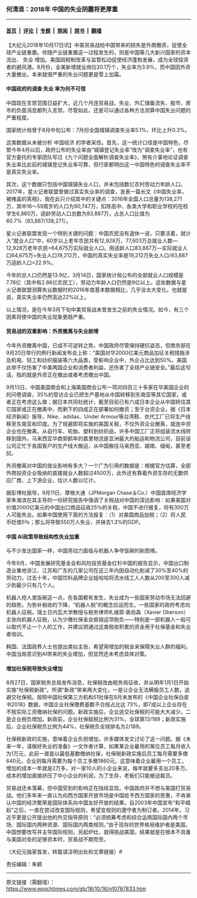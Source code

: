 ### 何清涟：2018年 中国的失业阴霾将更厚重

---

#### [首页](../../../..?n10787833) &nbsp;|&nbsp; [评论](../../../../../epoch-comment?n10787833) &nbsp;|&nbsp; [专题](../../../../../epoch-special?n10787833) &nbsp;|&nbsp; [禁闻](../../../../../epoch-news?n10787833) &nbsp;|&nbsp; [禁书](../../../../../books?n10787833) &nbsp;|&nbsp; [翻墙](https://github.com/gfw-breaker/nogfw/blob/master/README.md?n10787833)


<div class="post_content" id="artbody" itemprop="articleBody">
 <!-- article content begin -->
 <p>
  【大纪元2018年10月17日讯】中美贸易战给中国带来的损失是外商撤资，促使全球产业链重置。伴随产业链重置这一过程发生的，则是中国等几大新兴国家的资本流出、
  <ok href="https://www.epochtimes.com/gb/tag/%E5%A4%B1%E4%B8%9A.html">
   失业
  </ok>
  增加。美国因税制改革与监管松动促使经济蓬勃发展，成为全球投资者的避风港。8月份，全美新增就业岗位20.1万个，失业率为3.9%，而中国因外资大量撤出，本来就很严重的失业问题更是雪上加霜。
 </p>
 <h4>
  <strong>
   中国政府的调查
   <ok href="https://www.epochtimes.com/gb/tag/%E5%A4%B1%E4%B8%9A.html">
    失业
   </ok>
   率为何不可信
  </strong>
 </h4>
 <p>
  中国现在言禁范围日益扩大，近几个月连贸易战、失业、外汇储备流失、股市、房市的负面消息都列入言禁。尽管如此，还是可以通过各种方法测算中国失业问题的严重程度。
 </p>
 <p>
  国家统计局曾于8月中旬公布：7月份全国城镇调查失业率5.1%，环比上升0.3%。
 </p>
 <p>
  这类数据从未被分析
  <ok href="https://www.epochtimes.com/gb/tag/%E4%B8%AD%E5%9B%BD%E7%BB%8F%E6%B5%8E.html">
   中国经济
  </ok>
  的学者采信。首先，这一统计口径是中国特色，尽管今年4月以后，政府公布的失业率由“城镇登记失业率”改为“调查失业率”，也有官方委托的专家团队写过《九个问题全面解析调查失业率》，煞有介事地论证调查失业率比此前的城镇登记失业率可靠，但行家都明白这一中国特色的调查失业率不是真实失业率。
 </p>
 <p>
  其次，这个数据只包括中国城镇失业人口，并未包括数亿农村劳动力年龄人口。2017年，星火记者联盟曾做过真实失业率的调查，发表一篇长文《中国失业率，被掩盖的真相》，我在此只介绍其中的关键点：2016年全国人口总量为138,271万，其中16～59周岁的人口为90,747万，扣除高中、各类大学和职业学校的在校学生6,860万，适龄劳动人口总数为83,887万，占总人口比值为60.7%（83,887/138,271）。
 </p>
 <p>
  星火记者联盟发现一个特别关键的问题：中国农民没有退休一说，只要活着，就计入“就业人口”中，60岁以上老年农民共有12,928万，77,603万总就业人数—12,928万老年农民=64,675万实际就业人口。用适龄人口83,887万—实际就业人口64,675万=失业人口19,212万，中国的真实失业率是19,212万失业人口/83,887万适龄人口=22.9%。
 </p>
 <p>
  今年的总人口仍然是13.9亿，3月14日，国家统计局公布的全部就业人口规模是7.76亿（其中有2.86亿农民工），劳动力年龄人口仍然是9亿以上。这些数据与星火记者联盟测算失业数据时的2016年度基本数据相比，几乎没太大变化。也就是说，真实失业率仍然高达22%以上。
 </p>
 <p>
  以上情况，是在今年3月下旬中美贸易战未曾发生之前的失业情况。如今，有三个因素将使中国的失业现象更趋严重。
 </p>
 <h4>
  <strong>
   贸易战的双重影响：外资撤离与失业剧增
  </strong>
 </h4>
 <p>
  今年外资撤离中国，已成不可逆转之势。中国政府尽管保持硬抗姿态，但商务部在9月20日举行的例行新闻发布会上称：“美国对华2000亿美元商品加征关税措施涉及机电、轻工和纺织服装等六大品类，受影响企业中，外企占比达到50%。美国此举不仅伤害了中美两国企业和消费者利益，还伤害了全球产业链安全。”最后这句话，指的就是外资正在撤出或者考虑撤出中国。
 </p>
 <p>
  9月13日，中国美国商会和上海美国商会公布一项对四百三十多家在华美国企业的的问卷调查，35%的受访企业已把生产基地从中国转移到东南亚等其它国家，或者正在考虑这么做；据日本共同社统计，截至目前已有六成日本企业从中国转往其它国家或正在撤离中，而剩下的四成正在部署如何撤资；至于台资企业，据《日本经济新闻》报导，Nike、adidas、Under Armour等台湾鞋、衣代工厂已将生产线移至东南亚和印度。为了规避即将实施的美国关税，不仅外资企业撤离，就连中资企业也在撤离，从自行车、轮胎、塑料到纺织品，许多中国工厂正将组装流水线转移到国外。马来西亚华商郭鹤年的嘉里物流是亚洲最大的船运和物流公司，目前该公司正忙于各国客户的生产线大搬运，从中国搬往马来西亚、越南、缅甸，甚至老挝。
 </p>
 <p>
  外资撤离对中国的就业影响有多大？一个广为引用的数据是：根据官方估算，全部外商投资企业吸纳的直接就业人数超过4500万，此外还有靠着外资生存的无数供应厂商、上下游企业，估计人数以亿计。
 </p>
 <p>
  据彭博社报导，9月11日，摩根大通（JPMorgan Chase＆Co.）中国首席经济学家朱海滨在其主导的一份研究报告中强调了关税战对中国的深远影响：如果美国对价值2000亿美元的中国出口商品征收25％的关税，中国不进行报复，将有300万人可能失业。如果中国使用下面的方法报复：（1）对美国商品加税；（2）将人民币贬值5％；那么将导致550万人失业，并抹去1.3%的GDP。
 </p>
 <h4>
  <strong>
   中国
  </strong>
  <strong>
   AI政策导致结构性失业加重
  </strong>
 </h4>
 <p>
  与不少发达国家一样，中国劳动力面临与机器人争夺饭碗的新困境。
 </p>
 <p>
  今年9月，中国发展研究基金会和风险投资基金红杉中国的报告显示，中国出口制造业重地浙江、江苏和广东的几家公司在这三年内因自动化削减了30%至40%的劳动力。过去十年，中国饮料品牌企业娃哈哈将流水线工人人数从200至300人减少到最少只有几个人。
 </p>
 <p>
  机器人抢人类饭碗这一点，在各国都有发生，失业成为一些国家劳动市场无法回避的趋势。为弥补税收的下降，“机器人税”的概念应运而生。一些国家的政府考虑向机器人征税。瑞士日内瓦大学教授与税务律师札维耶·奥伯森（Xavier Oberson）主张向机器人征税，认为少缴社保金会抵销这项税负——特别是一部机器人一般可以取代不止一个人的工作，并建议把通过这类税收积累的资金用于社保基金和失业者培训。
 </p>
 <p>
  韩国、法国政界人士也提出类似主张，希望用增加的税金来保障失业人群的福利。中国当局意识到AI带来的失业增加，但显然还未考虑具体对策。
 </p>
 <h4>
  <strong>
   增加社保税导致失业增加
  </strong>
 </h4>
 <p>
  8月27日，国家税务总局发布消息，社保税改由税务局征收，并从明年1月1日开始实施“社保税新政”。所谓“新政”带来两大变化，一是让企业无法瞒报员工人数，逃避交社保税。按照中国社保第三方机构51社保在8月末发布的《中国企业社保白皮书2018》数据，中国企业社保缴费基数不合规占比达 73%，即7成以上企业存在不按实际工资缴纳社保的问题。新政实施后，企业逃交社保税的可能大大减少。二是企业税负增加。新政前，企业社保赋税比例为31%，全球第13/189；新政实施后，企业社保税负比例为44%，社保税负全球排名为2/189。
 </p>
 <p>
  社保税新政的实施，意味着企业负担增加，许多媒体发文讨论了这一问题。据《未来一年，请做好失业的准备》一文作者计算，如果某企业雇用的某位员工每月收入为1万元，此前一直是以最低基数缴纳社保，社保税新政实施后员工每月需要多缴640元，企业则每月需要为每个员工多缴1860元。这意味着企业雇用一个员工，增加的成本一年就是2万多，对一家10人的小企业来说，每年就要多支出20多万。成本的增加直接挤压了中小企业的利润，为了生存，老板们只能被迫裁员。
 </p>
 <p>
  贸易战还未落幕，但中国受到的影响正在陆续显现。中国政府并不想与美国打贸易战。他们多年来一直认为向西方国家开放市场是中国给予西方国家的恩惠，不肯承认中国的经济繁荣是国际体系向中国友好开放的结果。自2003年中国宣布“和平崛起”之后，一直在尝试改变国际规则，希望变规则的遵守者为制订者。2014年，习近平更是公开提出他的外交指导原则：“必须统筹考虑和综合运用国际国内两个市场、国际国内两种资源、国际国内两类规则。”由于现存的世界格局维护者是美国，中国想要改写并主导国际规则，另起炉灶，就得挑战美国，结果就是在根本不具备与美国对垒的足够资本时，贸易战不期而至。
 </p>
 <p>
  （大纪元独家首发，转载请注明出处和文章链接）#
 </p>
 <p>
  责任编辑：朱颖
 </p>
 <!-- article content end -->
 <div id="below_article_ad">
 </div>
</div>


---

原文链接（需翻墙）：https://www.epochtimes.com/gb/18/10/16/n10787833.htm